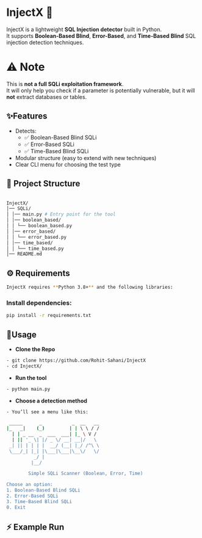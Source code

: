 
# InjectX 💉

InjectX is a lightweight **SQL Injection detector** built in Python.  
It supports **Boolean-Based Blind**, **Error-Based**, and **Time-Based Blind** SQL injection detection techniques.

# ⚠️ Note

This is **not a full SQLi exploitation framework**.  
It will only help you check if a parameter is potentially vulnerable, but it will **not** extract databases or tables.


## ✨Features

- Detects:
  - ✅ Boolean-Based Blind SQLi
  - ✅ Error-Based SQLi
  - ✅ Time-Based Blind SQLi
- Modular structure (easy to extend with new techniques)
- Clear CLI menu for choosing the test type


## 📂 Project Structure

```bash

InjectX/
│── SQLi/
│ │── main.py # Entry point for the tool
│ │── boolean_based/
│ │ └── boolean_based.py
│ │── error_based/
│ │ └── error_based.py
│ │── time_based/
│ │ └── time_based.py
│── README.md

```

## ⚙️ Requirements
```bash
InjectX requires **Python 3.8+** and the following libraries:
```
### Install dependencies:
```bash
pip install -r requirements.txt
```
## 🚀Usage
-  **Clone the Repo**

```bash
- git clone https://github.com/Rohit-Sahani/InjectX
- cd InjectX/
```

-  **Run the tool**
```bash
- python main.py
```

- **Choose a detection method**
```bash
- You’ll see a menu like this:
```
```bash
 _____      _           _  __   __
|_   _|    (_)         | | \ \ / /
  | | _ __  _  ___  ___| |_ \ V / 
  | || '_ \| |/ _ \/ __| __|/   \ 
 _| || | | | |  __/ (__| |_/ /^\ \
 \___/_| |_| |\___|\___|\__\/   \/
          _/ |                    
         |__/                      

        Simple SQLi Scanner (Boolean, Error, Time)

Choose an option:
1. Boolean-Based Blind SQLi
2. Error-Based SQLi
3. Time-Based Blind SQLi
0. Exit

```
## ⚡ Example Run



